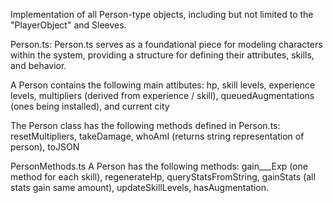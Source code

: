 Implementation of all Person-type objects, including but not limited to
the "PlayerObject" and Sleeves.

Person.ts:
Person.ts serves as a foundational piece for modeling characters within the system, 
providing a structure for defining their attributes, skills, and behavior.

A Person contains the following main attibutes: 
hp, skill levels, experience levels, multipliers (derived from experience / skill), queuedAugmentations (ones being installed), and current city

The Person class has the following methods defined in Person.ts:
resetMultipliers, takeDamage, whoAmI (returns string representation of person), toJSON

PersonMethods.ts
A Person has the following methods:
gain___Exp (one method for each skill), regenerateHp, queryStatsFromString, gainStats (all stats gain same amount), updateSkillLevels, hasAugmentation.
